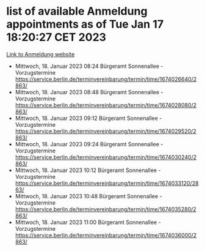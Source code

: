 # list of available Anmeldung appointments as of Tue Jan 17 18:20:27 CET 2023
[Link to Anmeldung website](https://service.berlin.de/terminvereinbarung/termin/tag.php?termin=0&anliegen[]=120686&dienstleisterlist=122210,122217,327316,122219,327312,122227,327314,122231,327346,122243,327348,122252,329742,122260,329745,122262,329748,122254,329751,122271,327278,122273,327274,122277,327276,330436,122280,327294,122282,327290,122284,327292,327539,122291,327270,122285,327266,122286,327264,122296,327268,150230,329760,122301,327282,122297,327286,122294,327284,122312,329763,122314,329775,122304,327330,122311,327334,122309,327332,122281,327352,122279,329772,122276,327324,122274,327326,122267,329766,122246,327318,122251,327320,122257,327322,122208,327298,122226,327300,121362,121364&herkunft=http%3A%2F%2Fservice.berlin.de%2Fdienstleistung%2F120686%2F)
- Mittwoch, 18. Januar 2023 08:24 Bürgeramt Sonnenallee - Vorzugstermine https://service.berlin.de/terminvereinbarung/termin/time/1674026640/2863/
- Mittwoch, 18. Januar 2023 08:48 Bürgeramt Sonnenallee - Vorzugstermine https://service.berlin.de/terminvereinbarung/termin/time/1674028080/2863/
- Mittwoch, 18. Januar 2023 09:12 Bürgeramt Sonnenallee - Vorzugstermine https://service.berlin.de/terminvereinbarung/termin/time/1674029520/2863/
- Mittwoch, 18. Januar 2023 09:24 Bürgeramt Sonnenallee - Vorzugstermine https://service.berlin.de/terminvereinbarung/termin/time/1674030240/2863/
- Mittwoch, 18. Januar 2023 10:12 Bürgeramt Sonnenallee - Vorzugstermine https://service.berlin.de/terminvereinbarung/termin/time/1674033120/2863/
- Mittwoch, 18. Januar 2023 10:48 Bürgeramt Sonnenallee - Vorzugstermine https://service.berlin.de/terminvereinbarung/termin/time/1674035280/2863/
- Mittwoch, 18. Januar 2023 11:00 Bürgeramt Sonnenallee - Vorzugstermine https://service.berlin.de/terminvereinbarung/termin/time/1674036000/2863/
